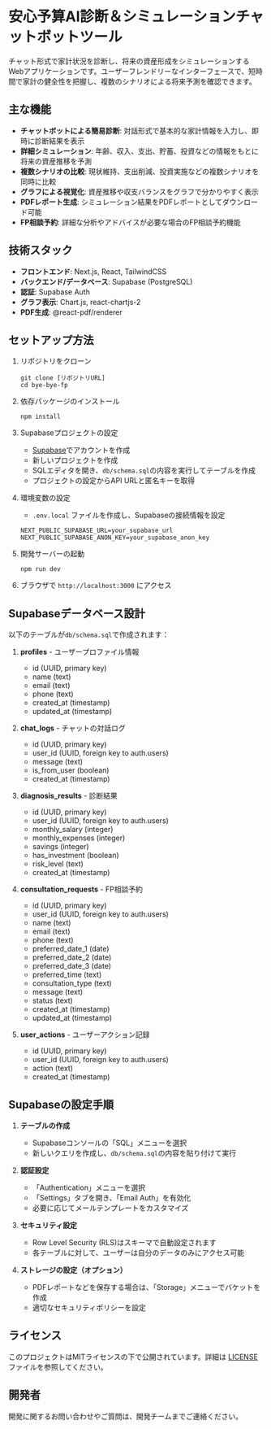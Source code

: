 # 安心予算AI診断＆シミュレーションチャットボットツール

チャット形式で家計状況を診断し、将来の資産形成をシミュレーションするWebアプリケーションです。ユーザーフレンドリーなインターフェースで、短時間で家計の健全性を把握し、複数のシナリオによる将来予測を確認できます。

## 主な機能

- **チャットボットによる簡易診断**: 対話形式で基本的な家計情報を入力し、即時に診断結果を表示
- **詳細シミュレーション**: 年齢、収入、支出、貯蓄、投資などの情報をもとに将来の資産推移を予測
- **複数シナリオの比較**: 現状維持、支出削減、投資実施などの複数シナリオを同時に比較
- **グラフによる視覚化**: 資産推移や収支バランスをグラフで分かりやすく表示
- **PDFレポート生成**: シミュレーション結果をPDFレポートとしてダウンロード可能
- **FP相談予約**: 詳細な分析やアドバイスが必要な場合のFP相談予約機能

## 技術スタック

- **フロントエンド**: Next.js, React, TailwindCSS
- **バックエンド/データベース**: Supabase (PostgreSQL)
- **認証**: Supabase Auth
- **グラフ表示**: Chart.js, react-chartjs-2
- **PDF生成**: @react-pdf/renderer

## セットアップ方法

1. リポジトリをクローン
   ```
   git clone [リポジトリURL]
   cd bye-bye-fp
   ```

2. 依存パッケージのインストール
   ```
   npm install
   ```

3. Supabaseプロジェクトの設定
   - [Supabase](https://supabase.com/)でアカウントを作成
   - 新しいプロジェクトを作成
   - SQLエディタを開き、`db/schema.sql`の内容を実行してテーブルを作成
   - プロジェクトの設定からAPI URLと匿名キーを取得

4. 環境変数の設定
   - `.env.local` ファイルを作成し、Supabaseの接続情報を設定
   ```
   NEXT_PUBLIC_SUPABASE_URL=your_supabase_url
   NEXT_PUBLIC_SUPABASE_ANON_KEY=your_supabase_anon_key
   ```

5. 開発サーバーの起動
   ```
   npm run dev
   ```

6. ブラウザで `http://localhost:3000` にアクセス

## Supabaseデータベース設計

以下のテーブルが`db/schema.sql`で作成されます：

1. **profiles** - ユーザープロファイル情報
   - id (UUID, primary key)
   - name (text)
   - email (text)
   - phone (text)
   - created_at (timestamp)
   - updated_at (timestamp)

2. **chat_logs** - チャットの対話ログ
   - id (UUID, primary key)
   - user_id (UUID, foreign key to auth.users)
   - message (text)
   - is_from_user (boolean)
   - created_at (timestamp)

3. **diagnosis_results** - 診断結果
   - id (UUID, primary key)
   - user_id (UUID, foreign key to auth.users)
   - monthly_salary (integer)
   - monthly_expenses (integer)
   - savings (integer)
   - has_investment (boolean)
   - risk_level (text)
   - created_at (timestamp)

4. **consultation_requests** - FP相談予約
   - id (UUID, primary key)
   - user_id (UUID, foreign key to auth.users)
   - name (text)
   - email (text)
   - phone (text)
   - preferred_date_1 (date)
   - preferred_date_2 (date)
   - preferred_date_3 (date)
   - preferred_time (text)
   - consultation_type (text)
   - message (text)
   - status (text)
   - created_at (timestamp)
   - updated_at (timestamp)

5. **user_actions** - ユーザーアクション記録
   - id (UUID, primary key)
   - user_id (UUID, foreign key to auth.users)
   - action (text)
   - created_at (timestamp)

## Supabaseの設定手順

1. **テーブルの作成**
   - Supabaseコンソールの「SQL」メニューを選択
   - 新しいクエリを作成し、`db/schema.sql`の内容を貼り付けて実行

2. **認証設定**
   - 「Authentication」メニューを選択
   - 「Settings」タブを開き、「Email Auth」を有効化
   - 必要に応じてメールテンプレートをカスタマイズ

3. **セキュリティ設定**
   - Row Level Security (RLS)はスキーマで自動設定されます
   - 各テーブルに対して、ユーザーは自分のデータのみにアクセス可能

4. **ストレージの設定（オプション）**
   - PDFレポートなどを保存する場合は、「Storage」メニューでバケットを作成
   - 適切なセキュリティポリシーを設定

## ライセンス

このプロジェクトはMITライセンスの下で公開されています。詳細は [LICENSE](LICENSE) ファイルを参照してください。

## 開発者

開発に関するお問い合わせやご質問は、開発チームまでご連絡ください。
